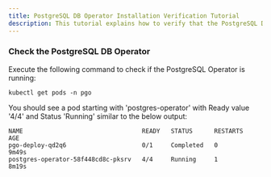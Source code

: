 ```yaml
---
title: PostgreSQL DB Operator Installation Verification Tutorial
description: This tutorial explains how to verify that the PostgreSQL DB Operator installed properly in the namespace
---
```


### Check the PostgreSQL DB Operator 

Execute the following command to check if the PostgreSQL Operator is running:

```execute
kubectl get pods -n pgo
```

You should see a pod starting with 'postgres-operator' with Ready value '4/4' and Status 'Running' similar to the below output:

```output
NAME                                 READY   STATUS      RESTARTS   AGE
pgo-deploy-qd2q6                     0/1     Completed   0          9m49s
postgres-operator-58f448cd8c-pksrv   4/4     Running     1          8m19s
```

